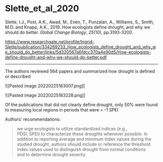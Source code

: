# Slette_et_al_2020

Slette, I.J., Post, A.K., Awad, M., Even, T., Punzalan, A., Williams, S., Smith, M.D. and Knapp, A.K., 2019. How ecologists define drought, and why we should do better. _Global Change Biology_, _25_(10), pp.3193-3200.

https://www.researchgate.net/profile/Ingrid-Slette/publication/334269233_How_ecologists_define_drought_and_why_we_should_do_better/links/5d320567a6fdcc370a4e90d5/How-ecologists-define-drought-and-why-we-should-do-better.pdf

---

The authors reviewed 564 papers and summarized how drought is defined or described

![[Pasted image 20220225183007.png]]

![[Pasted image 20220225183228.png]]

Of the publications that did not clearly define drought, only 50% were found to measuring local regions in periods that were < -1 SPEI  

Authors' recommendations: 
> we urge ecologists to utilize standardized indices (e.g.,  
PDSI, SPEI) to characterize these droughts whenever possible. In  
addition to reporting average and minimum index values during the  
studied drought, authors should include or reference the threshold  
index values used to distinguish drought from normal conditions  
and to determine drought severity. 